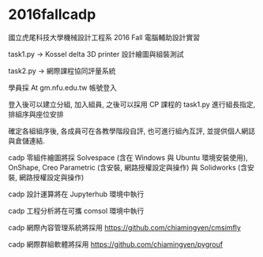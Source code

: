 # 2016fallcadp

國立虎尾科技大學機械設計工程系 2016 Fall 電腦輔助設計實習

task1.py -> Kossel delta 3D printer 設計繪圖與組裝測試

task2.py -> 網際課程協同評量系統

學員採 At gm.nfu.edu.tw 帳號登入

登入後可以建立分組, 加入組員, 之後可以採用 CP 課程的 task1.py 進行組長指定, 排組序與座位安排

確定各組組序後, 各成員可在各教學階段自評, 也可進行組內互評, 並提供個人網誌與倉儲連結.

cadp 零組件繪圖將採 Solvespace (含在 Windows 與 Ubuntu 環境安裝使用), OnShape, Creo Parametric (含安裝, 網路授權設定與操作) 與 Solidworks (含安裝, 網路授權設定與操作)

cadp 設計運算將在 Jupyterhub 環境中執行

cadp 工程分析將在可攜 comsol 環境中執行

cadp 網際內容管理系統將採用 https://github.com/chiamingyen/cmsimfly

cadp 網際群組軟體將採用 https://github.com/chiamingyen/pygrouf